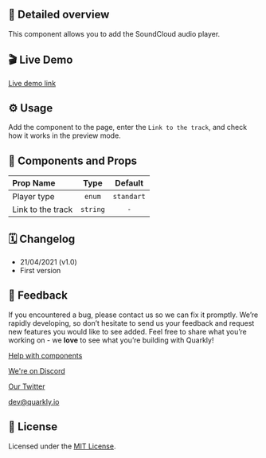 ## 📖 Detailed overview

This component allows you to add the SoundCloud audio player.

## 🎬 Live Demo

[Live demo link](https://quarkly-catalog.netlify.app/soundcloud/)

## ⚙️ Usage

Add the component to the page, enter the `Link to the track`, and check how it works in the preview mode.

## 🧩 Components and Props

| Prop Name         |   Type   |  Default   |
| :---------------- | :------: | :--------: |
| Player type       |  `enum`  | `standart` |
| Link to the track | `string` |    `-`     |

## 🗓 Changelog

-   21/04/2021 (v1.0)
-   First version

## 📮 Feedback

If you encountered a bug, please contact us so we can fix it promptly. We’re rapidly developing, so don’t hesitate to send us your feedback and request new features you would like to see added. Feel free to share what you’re working on - we **love** to see what you’re building with Quarkly!

[Help with components](https://community.quarkly.io/c/requests/11)

[We're on Discord](https://discord.gg/f9KhSMGX)

[Our Twitter](https://twitter.com/quarklyapp)

[dev@quarkly.io](mailto:dev@quarkly.io)

## 📝 License

Licensed under the [MIT License](./LICENSE).
